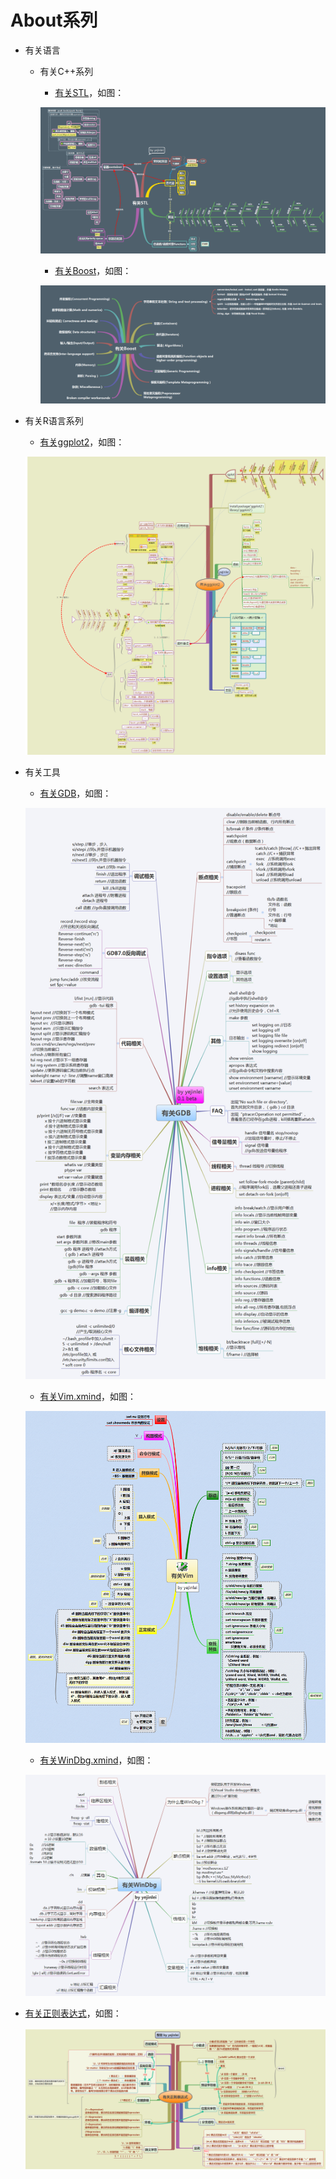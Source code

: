 ﻿About系列
=====

* 有关语言
  * 有关C++系列
     * [有关STL](有关语言/有关C++系列/有关STL.xmind)，如图：

     ![有关STL](doc/有关STL.png)
     
     * [有关Boost](有关语言/有关C++系列/有关Boost.xmind)，如图：

     ![有关STL](doc/有关Boost.png)
     
 * 有关R语言系列
 	* [有关ggplot2](有关语言/有关R语言系列/有关ggplot2.xmind)，如图：

 	![有关ggplot](doc/有关ggplot2.png)

 * 有关工具
 	* [有关GDB](有关工具/有关GDB.xmind)，如图：

 	![有关GDB](doc/有关GDB.png)
 	
 	* [有关Vim.xmind](有关工具/有关Vim.xmind)，如图：

 	![有关Vim](doc/有关Vim.png)
 	
 	* [有关WinDbg.xmind](有关工具/有关WinDbg.xmind)，如图：

 	![有关WinDbg](doc/有关WinDbg.png)
 	

* [有关正则表达式](有关正则表达式.xmind)，如图：

	![有关正则表达式](doc/有关正则表达式.png)